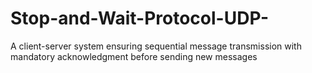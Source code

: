 # Stop-and-Wait-Protocol-UDP-
A client-server system ensuring sequential message transmission with mandatory acknowledgment before sending new messages
